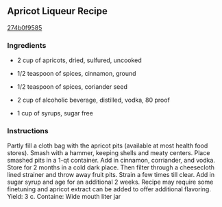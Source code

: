 ## Apricot Liqueur Recipe

[274b0f9585](http://cookeatshare.com/recipes/apricot-liqueur-68971)

### Ingredients

 - 2 cup of apricots, dried, sulfured, uncooked

 - 1/2 teaspoon of spices, cinnamon, ground

 - 1/2 teaspoon of spices, coriander seed

 - 2 cup of alcoholic beverage, distilled, vodka, 80 proof

 - 1 cup of syrups, sugar free

### Instructions

Partly fill a cloth bag with the apricot pits (available at most health food stores). Smash with a hammer, keeping shells and meaty centers. Place smashed pits in a 1-qt container. Add in cinnamon, corriander, and vodka. Store for 2 months in a cold dark place. Then filter through a cheesecloth lined strainer and throw away fruit pits. Strain a few times till clear. Add in sugar syrup and age for an additional 2 weeks. Recipe may require some finetuning and apricot extract can be added to offer additional flavoring. Yield: 3 c. Containe: Wide mouth liter jar